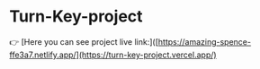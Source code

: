 # Turn-Key-project

👉 [Here you can see project live link:]([https://amazing-spence-ffe3a7.netlify.app/](https://turn-key-project.vercel.app/)
